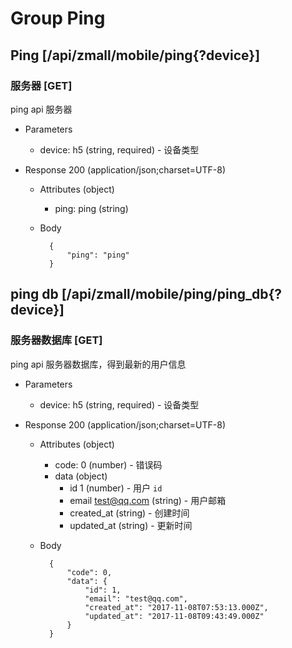 # Group Ping

## Ping [/api/zmall/mobile/ping{?device}]

### 服务器 [GET]
ping api 服务器

+ Parameters
    + device: h5 (string, required) - 设备类型

+ Response 200 (application/json;charset=UTF-8)
    + Attributes (object)
        + ping: ping (string)
    + Body

            {
                "ping": "ping"
            }

## ping db [/api/zmall/mobile/ping/ping_db{?device}]
### 服务器数据库 [GET]
ping api 服务器数据库，得到最新的用户信息

+ Parameters
    + device: h5 (string, required) - 设备类型

+ Response 200 (application/json;charset=UTF-8)
    + Attributes (object)
        + code: 0 (number) - 错误码
        + data (object)
            + id 1 (number) - 用户 `id`
            + email test@qq.com (string) - 用户邮箱
            + created_at (string) - 创建时间
            + updated_at (string) - 更新时间
    + Body

            {
                "code": 0,
                "data": {
                    "id": 1,
                    "email": "test@qq.com",
                    "created_at": "2017-11-08T07:53:13.000Z",
                    "updated_at": "2017-11-08T09:43:49.000Z"
                }
            }
